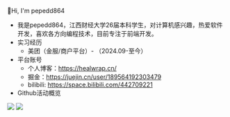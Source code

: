 👋Hi, I'm pepedd864

- 我是pepedd864，江西财经大学26届本科学生，对计算机感兴趣，热爱软件开发，喜欢各方向编程技术，目前专注于前端开发。
- 实习经历
  - 美团（金服/商户平台）- （2024.09-至今）
- 平台账号
  - 个人博客：https://healwrap.cn/
  - 掘金：https://juejin.cn/user/189564192303479
  - bilibili: https://space.bilibili.com/442709221
- Github活动概览

[![](https://github-readme-stats.vercel.app/api?username=pepedd864&hide=issues)](https://github.com/pepedd864/github-readme-stats)
[![](https://github-readme-stats.vercel.app/api/top-langs/?username=pepedd864&layout=compact)](https://github.com/pepedd864/github-readme-stats)
